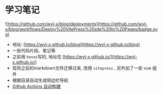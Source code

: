 # 学习笔记

![https://github.com/wyl-x/blog/deployments](https://github.com/wyl-x/blog/workflows/Deploy%20VitePress%20site%20to%20Pages/badge.svg)

- 地址: [https://wyl-x.github.io/blog](https://wyl-x.github.io/blog)
- 一些代码片段、笔记等
- 之前用 `hexos`写的, 地址在 [https://wyl-x.github.io/](https://wyl-x.github.io/)
- 现将之前的markdown文件迁移过来, 改用 `vitepress` , 另外加了一些 vue 组件
- 根据目录自动生成侧边栏导航
- [Github Actions
  自动构建](https://github.com/wyl-x/blog/deployments)

